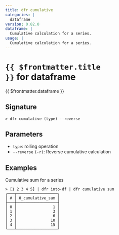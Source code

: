 ```yaml
---
title: dfr cumulative
categories: |
  dataframe
version: 0.82.0
dataframe: |
  Cumulative calculation for a series.
usage: |
  Cumulative calculation for a series.
---
```


# <code>{{ $frontmatter.title }}</code> for dataframe

<div class='command-title'>{{ $frontmatter.dataframe }}</div>

## Signature

```> dfr cumulative (type) --reverse```

## Parameters

 -  `type`: rolling operation
 -  `--reverse` `(-r)`: Reverse cumulative calculation

## Examples

Cumulative sum for a series
```shell
> [1 2 3 4 5] | dfr into-df | dfr cumulative sum
╭───┬──────────────────╮
│ # │ 0_cumulative_sum │
├───┼──────────────────┤
│ 0 │                1 │
│ 1 │                3 │
│ 2 │                6 │
│ 3 │               10 │
│ 4 │               15 │
╰───┴──────────────────╯

```
